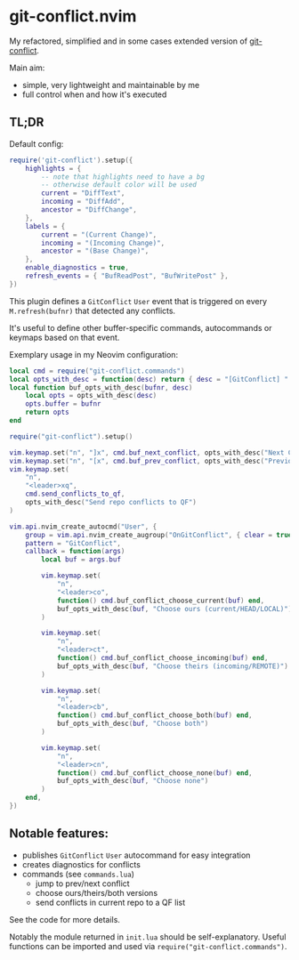 # git-conflict.nvim

My refactored, simplified and in some cases extended version of [git-conflict](https://github.com/akinsho/git-conflict.nvim).

Main aim:

- simple, very lightweight and maintainable by me
- full control when and how it's executed

## TL;DR

Default config:

```lua
require('git-conflict').setup({
    highlights = {
        -- note that highlights need to have a bg
        -- otherwise default color will be used
        current = "DiffText",
        incoming = "DiffAdd",
        ancestor = "DiffChange",
    },
    labels = {
        current = "(Current Change)",
        incoming = "(Incoming Change)",
        ancestor = "(Base Change)",
    },
    enable_diagnostics = true,
    refresh_events = { "BufReadPost", "BufWritePost" },
})

```

This plugin defines a `GitConflict` `User` event that is triggered on every `M.refresh(bufnr)` that detected any conflicts.

It's useful to define other buffer-specific commands, autocommands or keymaps based on that event.

Exemplary usage in my Neovim configuration:

```lua
local cmd = require("git-conflict.commands")
local opts_with_desc = function(desc) return { desc = "[GitConflict] " .. desc } end
local function buf_opts_with_desc(bufnr, desc)
    local opts = opts_with_desc(desc)
    opts.buffer = bufnr
    return opts
end

require("git-conflict").setup()

vim.keymap.set("n", "]x", cmd.buf_next_conflict, opts_with_desc("Next Conflict"))
vim.keymap.set("n", "[x", cmd.buf_prev_conflict, opts_with_desc("Previous Conflict"))
vim.keymap.set(
    "n",
    "<leader>xq",
    cmd.send_conflicts_to_qf,
    opts_with_desc("Send repo conflicts to QF")
)

vim.api.nvim_create_autocmd("User", {
    group = vim.api.nvim_create_augroup("OnGitConflict", { clear = true }),
    pattern = "GitConflict",
    callback = function(args)
        local buf = args.buf

        vim.keymap.set(
            "n",
            "<leader>co",
            function() cmd.buf_conflict_choose_current(buf) end,
            buf_opts_with_desc(buf, "Choose ours (current/HEAD/LOCAL)")
        )

        vim.keymap.set(
            "n",
            "<leader>ct",
            function() cmd.buf_conflict_choose_incoming(buf) end,
            buf_opts_with_desc(buf, "Choose theirs (incoming/REMOTE)")
        )

        vim.keymap.set(
            "n",
            "<leader>cb",
            function() cmd.buf_conflict_choose_both(buf) end,
            buf_opts_with_desc(buf, "Choose both")
        )

        vim.keymap.set(
            "n",
            "<leader>cn",
            function() cmd.buf_conflict_choose_none(buf) end,
            buf_opts_with_desc(buf, "Choose none")
        )
    end,
})
```

## Notable features:

- publishes `GitConflict` `User` autocommand for easy integration
- creates diagnostics for conflicts
- commands (see `commands.lua`)
    - jump to prev/next conflict
    - choose ours/theirs/both versions
    - send conflicts in current repo to a QF list

See the code for more details.

Notably the module returned in `init.lua` should be self-explanatory.
Useful functions can be imported and used via `require("git-conflict.commands")`.
